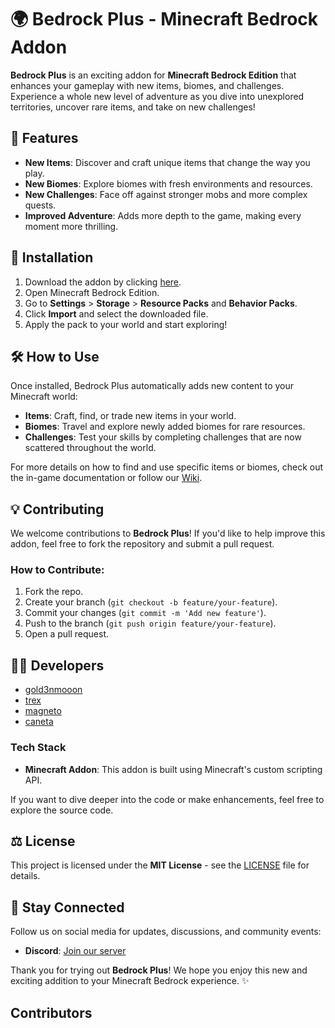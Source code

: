 
# 🌍 **Bedrock Plus** - Minecraft Bedrock Addon

**Bedrock Plus** is an exciting addon for **Minecraft Bedrock Edition** that enhances your gameplay with new items, biomes, and challenges. Experience a whole new level of adventure as you dive into unexplored territories, uncover rare items, and take on new challenges!

## 🚀 **Features**

- **New Items**: Discover and craft unique items that change the way you play.
- **New Biomes**: Explore biomes with fresh environments and resources.
- **New Challenges**: Face off against stronger mobs and more complex quests.
- **Improved Adventure**: Adds more depth to the game, making every moment more thrilling.

## 📜 **Installation**

1. Download the addon by clicking [here](#).
2. Open Minecraft Bedrock Edition.
3. Go to **Settings** > **Storage** > **Resource Packs** and **Behavior Packs**.
4. Click **Import** and select the downloaded file.
5. Apply the pack to your world and start exploring!


## 🛠 **How to Use**

Once installed, Bedrock Plus automatically adds new content to your Minecraft world:

- **Items**: Craft, find, or trade new items in your world.
- **Biomes**: Travel and explore newly added biomes for rare resources.
- **Challenges**: Test your skills by completing challenges that are now scattered throughout the world.

For more details on how to find and use specific items or biomes, check out the in-game documentation or follow our [Wiki](#).


## 💡 **Contributing**

We welcome contributions to **Bedrock Plus**! If you'd like to help improve this addon, feel free to fork the repository and submit a pull request.

### How to Contribute:
1. Fork the repo.
2. Create your branch (`git checkout -b feature/your-feature`).
3. Commit your changes (`git commit -m 'Add new feature'`).
4. Push to the branch (`git push origin feature/your-feature`).
5. Open a pull request.


## 🧑‍💻 **Developers**

- [gold3nmooon](<https://x.com/_Gold3nmoon>)
- [trex](<https://x.com/t_zueiro?t=jQTjkXuK3L_uJQ51c-k1_A&s=09>)
- [magneto](<https://x.com/MagnetoBombin?t=p2Gx914R6j1H1neM7WcOiw&s=09>)
- [caneta](<https://x.com/RedOuleb>)


### **Tech Stack**

- **Minecraft Addon**: This addon is built using Minecraft's custom scripting API.

If you want to dive deeper into the code or make enhancements, feel free to explore the source code.

## ⚖️ **License**

This project is licensed under the **MIT License** - see the [LICENSE](LICENSE) file for details.

## 📢 **Stay Connected**

Follow us on social media for updates, discussions, and community events:

- **Discord**: [Join our server](<https://discord.gg/YUV3SyWMhW>)

Thank you for trying out **Bedrock Plus**! We hope you enjoy this new and exciting addition to your Minecraft Bedrock experience. ✨

## Contributors

<!-- ALL-CONTRIBUTORS-LIST:START - Do not remove or modify this section -->
<!-- prettier-ignore-start -->
<!-- markdownlint-disable -->

<!-- markdownlint-restore -->
<!-- prettier-ignore-end -->

<!-- ALL-CONTRIBUTORS-LIST:END -->
